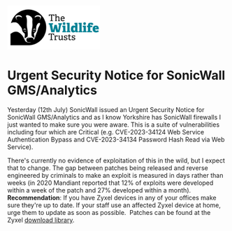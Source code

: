 <img src="/Levels/twt-logo.png" height="100">

# Urgent Security Notice for SonicWall GMS/Analytics
Yesterday (12th July) SonicWall issued an Urgent Security Notice for SonicWall GMS/Analytics and as I know Yorkshire has SonicWall firewalls I just wanted to make sure you were aware.  This is a suite of vulnerabilities including four which are Critical (e.g. CVE-2023-34124 Web Service Authentication Bypass and CVE-2023-34134 Password Hash Read via Web Service).

There's currently no evidence of exploitation of this in the wild, but I expect that to change. The gap between patches being released and reverse engineered by criminals to make an exploit is measured in days rather than weeks (in 2020 Mandiant reported that 12% of exploits were developed within a week of the patch and 27% developed within a month).
**Recommendation**: If you have Zyxel devices in any of your offices make sure they're up to date. If your staff use an affected Zyxel device at home, urge them to update as soon as possible.  Patches can be found at the Zyxel [download library](https://www.zyxel.com/global/en/support/download?model=).

